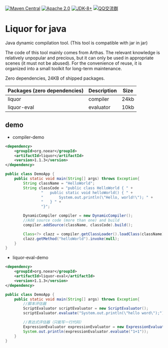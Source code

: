 
[![Maven Central](https://img.shields.io/maven-central/v/org.noear/liquor.svg)](https://mvnrepository.com/search?q=g:org.noear%20AND%20liquor)
[![Apache 2.0](https://img.shields.io/:license-Apache2-blue.svg)](https://license.coscl.org.cn/Apache2/)
[![JDK-8+](https://img.shields.io/badge/JDK-8+-green.svg)](https://www.oracle.com/java/technologies/javase/javase-jdk8-downloads.html)
[![QQ交流群](https://img.shields.io/badge/QQ交流群-22200020-orange)](https://jq.qq.com/?_wv=1027&k=kjB5JNiC)


# Liquor for java

Java dynamic compilation tool. (This tool is compatible with jar in jar)


The code of this tool mainly comes from Arthas. The relevant knowledge is relatively unpopular and precious, but it can only be used in appropriate scenes (it must not be abused). For the convenience of reuse, it is organized into a small toolkit for long-term maintenance.


Zero dependencies, 24KB of shipped packages.

| Packages (zero dependencies) | Description         | Size |
|------------------------------|------------|------|
| liquor                       | compiler   | 24kb |
| liquor-eval                  | evaluator        | 10kb |

## demo

* compiler-demo

```xml
<dependency>
    <groupId>org.noear</groupId>
    <artifactId>liquor</artifactId>
    <version>1.1.3</version>
</dependency>
```

```java
public class DemoApp {
    public static void main(String[] args) throws Exception{
        String className = "HelloWorld";
        String classCode = "public class HelloWorld { " +
                "   public static void helloWorld() { " +
                "       System.out.println(\"Hello, world!\"); " +
                "   } " +
                "}";

        DynamicCompiler compiler = new DynamicCompiler();
        //Add source code (more than one) and build
        compiler.addSource(className, classCode).build();

        Class<?> clazz = compiler.getClassLoader().loadClass(className);
        clazz.getMethod("helloWorld").invoke(null);
    }
}
```



* liquor-eval-demo

```xml
<dependency>
    <groupId>org.noear</groupId>
    <artifactId>liquor-eval</artifactId>
    <version>1.1.3</version>
</dependency>
```

```java
public class DemoApp {
    public static void main(String[] args) throws Exception{
        //脚本评估器
        ScriptEvaluator scriptEvaluator = new ScriptEvaluator();
        scriptEvaluator.evaluate("System.out.println(\"hello word\");");

        //表达式评估器（只能写一行代码）
        ExpressionEvaluator expressionEvaluator = new ExpressionEvaluator();
        System.out.println(expressionEvaluator.evaluate("1+1"));
    }
}
```